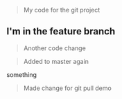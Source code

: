 > My code for the git project

## I'm in the feature branch

> Another code change

> Added to master again

something

> Made change for git pull demo
